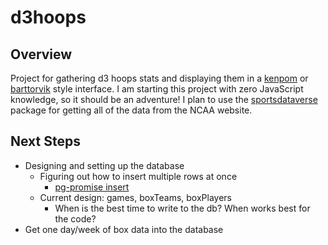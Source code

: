 # d3hoops

## Overview
Project for gathering d3 hoops stats and displaying them in a [kenpom](https://kenpom.com) or [barttorvik](https://barttorvik.com) style interface. I am starting this project with zero JavaScript knowledge, so it should be an adventure! I plan to use the [sportsdataverse](https://www.npmjs.com/package/sportsdataverse) package for getting all of the data from the NCAA website.

## Next Steps
- Designing and setting up the database
  - Figuring out how to insert multiple rows at once
    - [pg-promise insert](https://vitaly-t.github.io/pg-promise/helpers.html#.insert)
  - Current design: games, boxTeams, boxPlayers
    - When is the best time to write to the db? When works best for the code?
- Get one day/week of box data into the database
